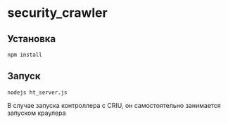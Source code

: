 # security_crawler

## Установка
```
npm install
```

## Запуск

```
nodejs ht_server.js
```
В случае запуска контроллера с CRIU, он самостоятельно занимается запуском краулера

